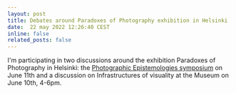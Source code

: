 ```yaml
---
layout: post
title: Debates around Paradoxes of Photography exhibition in Helsinki
date:  22 may 2022 12:26:40 CEST
inline: false
related_posts: false
---
```


I'm participating in two discussions around the exhibition Paradoxes of Photography in Helsinki: the <a href="https://research.tuni.fi/visualstudieslab/event/photographic-epistemologies-symposium-11-6-2022/">Photographic Epistemologies symposium</a> on June 11th and a discussion on Infrastructures of visuality at the Museum on June 10th, 4-6pm.
